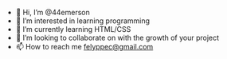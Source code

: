 - 👋 Hi, I’m @44emerson
- 👀 I’m interested in learning programming
- 🌱 I’m currently learning HTML/CSS
- 💞️ I’m looking to collaborate on with the growth of your project
- 📫 How to reach me felyppec@gmail.com

<!---
44emerson/44emerson is a ✨ special ✨ repository because its `README.md` (this file) appears on your GitHub profile.
You can click the Preview link to take a look at your changes.
--->
